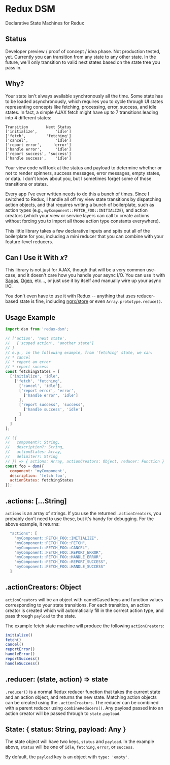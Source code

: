 # Redux DSM

Declarative State Machines for Redux


## Status

Developer preview / proof of concept / idea phase. Not production tested, yet. Currently you can transition from any state to any other state. In the future, we'll only transition to valid next states based on the state tree you pass in.


## Why?

Your state isn't always available synchronously all the time. Some state has to be loaded asynchronously, which requires you to cycle through UI states representing concepts like fetching, processing, error, success, and idle states. In fact, a simple AJAX fetch might have up to 7 transitions leading into 4 different states:

```
Transition        Next Status
['initialize',        'idle']
['fetch',         'fetching']
['cancel',            'idle']
['report error',     'error']
['handle error',      'idle']
['report success', 'success']
['handle success',    'idle']
```

Your view code will look at the status and payload to determine whether or not to render spinners, success messages, error messages, empty states, or data. I don't know about you, but I sometimes forget some of those transitions or states.

Every app I've ever written needs to do this a bunch of times. Since I switched to Redux, I handle all off my view state transitions by dispatching action objects, and that requires writing a bunch of boilerplate, such as action types (e.g., `myComponent::FETCH_FOO::INITIALIZE`), and action creators (which your view or service layers can call to create actions without forcing you to import all those action type constants everywhere).

This little library takes a few declarative inputs and spits out all of the boilerplate for you, including a mini reducer that you can combine with your feature-level reducers.

## Can I Use it With *x*?

This library is not just for AJAX, though that will be a very common use-case, and it doesn't care how you handle your async I/O. You can use it with [Sagas](https://github.com/yelouafi/redux-saga), [Ogen](https://github.com/ericelliott/ogen), etc..., or just use it by itself and manually wire up your async I/O.

You don't even have to use it with Redux -- anything that uses reducer-based state is fine, including [ngrx/store](https://github.com/ngrx/store) or even `Array.prototype.reduce()`.


## Usage Example

```js
import dsm from 'redux-dsm';

// ['action', 'next state',
//   ['scoped action', 'another state']
// ]
// e.g., in the following example, from 'fetching' state, we can:
// * cancel
// * report an error
// * report success
const fetchingStates = [
  ['initialize', 'idle',
    ['fetch', 'fetching',
      ['cancel', 'idle'],
      ['report error', 'error',
        ['handle error', 'idle']
      ],
      ['report success', 'success',
        ['handle success', 'idle']
      ]
    ]
  ]
];

// ({
//   component?: String,
//   description?: String,
//   actionStates: Array,
//   delimiter?: String
// }) => { actions: Array, actionCreators: Object, reducer: Function }
const foo = dsm({
  component: 'myComponent',
  description: 'fetch foo',
  actionStates: fetchingStates
});
```

## .actions: [...String]

`actions` is an array of strings. If you use the returned `.actionCreators`, you probably don't need to use these, but it's handy for debugging. For the above example, it returns:

```js
  "actions": [
    "myComponent::FETCH_FOO::INITIALIZE",
    "myComponent::FETCH_FOO::FETCH",
    "myComponent::FETCH_FOO::CANCEL",
    "myComponent::FETCH_FOO::REPORT_ERROR",
    "myComponent::FETCH_FOO::HANDLE_ERROR",
    "myComponent::FETCH_FOO::REPORT_SUCCESS",
    "myComponent::FETCH_FOO::HANDLE_SUCCESS"
  ]
```

## .actionCreators: Object

`actionCreators` will be an object with camelCased keys and function values corresponding to your state transitions. For each transition, an action creator is created which will automatically fill in the correct action type, and pass through `payload` to the state.

The example fetch state machine will produce the following `actionCreators`:

```js
initialize()
fetch()
cancel()
reportError()
handleError()
reportSuccess()
handleSuccess()
```

## .reducer: (state, action) => state

`.reducer()` is a normal Redux reducer function that takes the current state and an action object, and returns the new state. Matching action objects can be created using the `.actionCreators`. The reducer can be combined with a parent reducer using `combineReducers()`. Any payload passed into an action creator will be passed through to `state.payload`.

## State: { status: String, payload: Any }

The state object will have two keys, `status` and `payload`. In the example above, `status` will be one of `idle`, `fetching`, `error`, or `success`.

By default, the `payload` key is an object with `type: 'empty'`.
